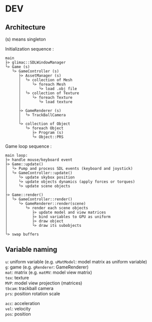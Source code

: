 # DEV

## Architecture

(s) means singleton

Initialization sequence :

```
main
├> glimac::SDLWindowManager
└> Game (s)
   └> GameController (s)
      ├> AssetManager (s)
      │  └> collection of Mesh
      │     └> foreach Mesh
      │        └> load .obj file
      │  └> collection of Texture
      │     └> foreach Texture
      │        └> load texture
      │
      ├> GameRenderer (s)
      │  └> TrackBallCamera
      │
      └> collection of Object
         └> foreach Object
            ├> Program (s)
            └> Object::PRS
```

Game loop sequence :
```
main loop:
├> handle mouse/keyboard event
├> Game::update()
│  └> Pump and process SDL events (keyboard and joystick)
│  └> GameController::update()
│     └> update skybox position
│     └> update objects dynamics (apply forces or torques)
│     └> update scene objects
│
├> Game::render()
│  └> GameController::render()
│     └> GameRenderer::render(scene)
│        └> render each scene objects
│           ├> update model and view matrices
│           ├> bind variables to GPU as uniform
│           ├> draw object
│           └> draw its subobjects
│
└> swap buffers
```


## Variable naming

`u`: uniform variable (e.g. `uMatModel`: model matrix as uniform variable) \
`g`: game (e.g. `gRenderer`: GameRenderer) \
`mat`: matrix (e.g. `matMV`: model view matrix) \
`tex`: texture \
`MVP`: model view projection (matrices) \
`tbcam`: trackball camera \
`prs`: position rotation scale

`acc`: acceleration \
`vel`: velocity \
`pos`: position